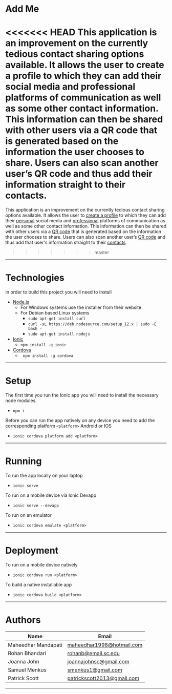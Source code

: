 # Add Me
<<<<<<< HEAD
This application is an improvement on the currently tedious contact sharing options available. It allows the user to create a profile to which they can add their social media and professional platforms of communication as well as some other contact information. This information can then be shared with other users via a QR code that is generated based on the information the user chooses to share. Users can also scan another user’s QR code and thus add their information straight to their contacts.
=======
This application is an improvement on the currently tedious contact sharing options available. It allows the user to [create a profile](https://github.com/SCCapstone/AddMe/wiki/Detailed-Design#sign-up-page) to which they can add their [personal](https://github.com/SCCapstone/AddMe/wiki/Detailed-Design#personal-home-page) social media and [professional](https://github.com/SCCapstone/AddMe/wiki/Detailed-Design#business-home-page) platforms of communication as well as some other contact information. This information can then be shared with other users via a [QR code](https://github.com/SCCapstone/AddMe/wiki/Detailed-Design#scannable-qr-code-page) that is generated based on the information the user chooses to share. Users can also scan another user’s [QR code](https://github.com/SCCapstone/AddMe/wiki/Detailed-Design#qr-code-scanner-page) and thus add that user's information straight to their [contacts](https://github.com/SCCapstone/AddMe/wiki/Detailed-Design#contacts-page). 
>>>>>>> master
***
# Technologies
In order to build this project you will need to install
* [Node.js](https://nodejs.org/en/)
   * For Windows systems use the installer from their website.
   * For Debian based Linux systems
      * ```sudo apt-get install curl```
      * ```curl -sL https://deb.nodesource.com/setup_12.x | sudo -E bash -```
      * ```sudo apt-get install nodejs```
* [Ionic](https://ionicframework.com)
   * ```npm install -g ionic```
* [Cordova](https://cordova.apache.org)
   * ``` npm install -g cordova```
***
# Setup
The first time you run the Ionic app you will need to install the necessary node modules.  
   * ```npm i```  

Before you can run the app natively on any device you need to add the corresponding platform ```<platform>``` Android or IOS
   * ```ionic cordova platform add <platform>```
***
# Running
To run the app locally on your laptop
   * ```ionic serve```  

To run on a mobile device via Ionic Devapp
   * ```ionic serve --devapp```  

To run on an emulator
   * ```ionic cordova emulate <platform>```
***
# Deployment
To run on a mobile device natively
* ```ionic cordova run <platform>```

To build a native installable app
* ```ionic cordova build <platform>```

***
# Authors

Name | Email
------------------- | -------------------------
Maheedhar Mandapati | maheedhar1998@hotmail.com  
Rohan Bhandari | rohanb@email.sc.edu
Joanna John | joannajohnsc@gmail.com
Samuel Menkus | smenkus1@gmail.com
Patrick Scott | patrickscott2013@gmail.com
***
